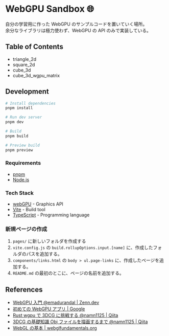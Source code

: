 # WebGPU Sandbox 🌐

自分の学習用に作った WebGPU のサンプルコードを置いていく場所。  
余分なライブラリは極力使わず、WebGPU の API のみで実装している。

## Table of Contents

- triangle_2d
- square_2d
- cube_3d
- cube_3d_wgpu_matrix

## Development

```sh
# Install dependencies
pnpm install

# Run dev server
pnpm dev

# Build
pnpm build

# Preview build
pnpm preview
```

### Requirements

- [pnpm](https://pnpm.io/)
- [Node.js](https://nodejs.org/en/)

### Tech Stack

- [webGPU](https://gpuweb.github.io/gpuweb/) - Graphics API
- [Vite](https://vitejs.dev/) - Build tool
- [TypeScript](https://www.typescriptlang.org/) - Programming language

### 新規ページの作成

1. `pages/` に新しいフォルダを作成する
2. `vite.config.js` の `build.rollupOptions.input.[name]` に、作成したフォルダのパスを追加する。
3. `components/links.html` の `body > ul.page-links` に、作成したページを追加する。
4. `README.md` の最初のとこに、ページの名前を追加する。

## References

- [WebGPU 入門 @emadurandal | Zenn.dev](https://zenn.dev/emadurandal/books/cb6818fd3a1b2e)
- [初めての WebGPU アプリ | Google](https://codelabs.developers.google.com/your-first-webgpu-app?hl=ja#0)
- [Rust wgpu で 3DCG に挑戦する @namn1125 | Qiita](https://qiita.com/namn1125/items/1a5242f6e8bced9c0642)
- [3DCG の基礎知識 Obj ファイルを描画するまで @namn1125 | Qiita](https://qiita.com/namn1125/items/44356be38b55ceb652fb)
- [WebGL の基本 | webglfundamentals.org](https://webglfundamentals.org/webgl/lessons/ja/)
